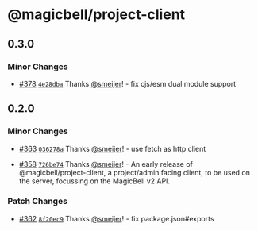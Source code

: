 # @magicbell/project-client

## 0.3.0

### Minor Changes

- [#378](https://github.com/magicbell/magicbell-js/pull/378) [`4e28dba`](https://github.com/magicbell/magicbell-js/commit/4e28dba24f4022717f4a8a5dbf1ef4152e6228a6) Thanks [@smeijer](https://github.com/smeijer)! - fix cjs/esm dual module support

## 0.2.0

### Minor Changes

- [#363](https://github.com/magicbell/magicbell-js/pull/363) [`036278a`](https://github.com/magicbell/magicbell-js/commit/036278ac94df336514454ecee4f5e4cdc1dc75da) Thanks [@smeijer](https://github.com/smeijer)! - use fetch as http client

- [#358](https://github.com/magicbell/magicbell-js/pull/358) [`726be74`](https://github.com/magicbell/magicbell-js/commit/726be74fa92eb729113eec25a6852f4c8a2b7698) Thanks [@smeijer](https://github.com/smeijer)! - An early release of @magicbell/project-client, a project/admin facing client, to be used on the server, focussing on the MagicBell v2 API.

### Patch Changes

- [#362](https://github.com/magicbell/magicbell-js/pull/362) [`8f20ec9`](https://github.com/magicbell/magicbell-js/commit/8f20ec9bbea55371b27cf59b22501dcbf758e8e1) Thanks [@smeijer](https://github.com/smeijer)! - fix package.json#exports
